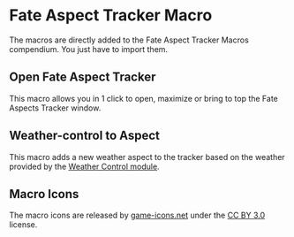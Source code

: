 # Fate Aspect Tracker Macro

The macros are directly added to the Fate Aspect Tracker Macros compendium. You just have to import them.

## Open Fate Aspect Tracker

This macro allows you in 1 click to open, maximize or bring to top the Fate Aspects Tracker window.

## Weather-control to Aspect

This macro adds a new weather aspect to the tracker based on the weather provided by the [Weather Control module](https://foundryvtt.com/packages/weather-control).

## Macro Icons

The macro icons are released by [game-icons.net](https://game-icons.net/) under the [CC BY 3.0](https://creativecommons.org/licenses/by/3.0/) license.
